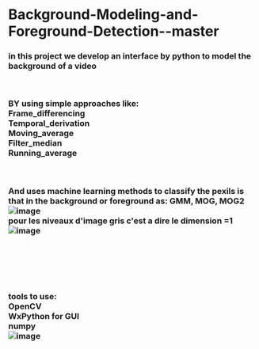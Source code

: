 # Background-Modeling-and-Foreground-Detection--master
<h3>
in this project we develop an interface by python to model the background of a video <br><br><br>

BY using simple approaches like:<br>
Frame_differencing<br>
Temporal_derivation<br>
Moving_average<br>
Filter_median<br>
Running_average<br><br><br>

And uses machine learning methods to classify the pexils is that in the background or foreground as: GMM, MOG, MOG2 
  ![image](https://user-images.githubusercontent.com/108405071/216430450-50ee2533-8fd6-49ca-92e2-191a7784790e.png)
  <br>pour les niveaux d'image gris c'est a dire le dimension =1<br>
  ![image](https://user-images.githubusercontent.com/108405071/216430684-bcc958c6-5110-436b-921e-1b6063cbceff.png)

  
<br><br><br><br>

tools to use:<br>
OpenCV <br>
WxPython for GUI<br>
numpy<br>
  ![image](https://user-images.githubusercontent.com/108405071/216431070-34e44293-043a-438f-b8ea-2feb48dacaa5.png)

</h3>
